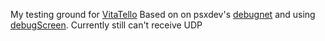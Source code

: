 My testing ground for [VitaTello](https://github.com/JacekJagosz/VitaTello)
Based on on psxdev's [debugnet](https://github.com/psxdev/debugnet) and using [debugScreen](https://github.com/vitasdk/samples/tree/master/common).
Currently still can't receive UDP
